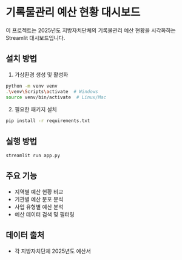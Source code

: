 # 기록물관리 예산 현황 대시보드

이 프로젝트는 2025년도 지방자치단체의 기록물관리 예산 현황을 시각화하는 Streamlit 대시보드입니다.

## 설치 방법

1. 가상환경 생성 및 활성화
```bash
python -m venv venv
.\venv\Scripts\activate  # Windows
source venv/bin/activate  # Linux/Mac
```

2. 필요한 패키지 설치
```bash
pip install -r requirements.txt
```

## 실행 방법

```bash
streamlit run app.py
```

## 주요 기능

- 지역별 예산 현황 비교
- 기관별 예산 분포 분석
- 사업 유형별 예산 분석
- 예산 데이터 검색 및 필터링

## 데이터 출처

- 각 지방자치단체 2025년도 예산서 